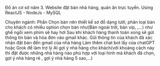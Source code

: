 Đồ án cơ sở năm 3. Website đặt bàn nhà hàng, quán ăn trực tuyến. Using ReactJS - NodeJs - MySQL

Chuyên ngành: Phần Chọn bàn nên thiết kế sơ đồ dạng lưới, phân loại bàn cho khách có nhiều option chọn bàn như(Bàn ngoài trời, bàn vip, ,...) như ghế ngồi xem phim sẽ hay hơi
Sau khi khách hàng thanh toán xong sẽ gửi thông tin bàn và hóa đơn vào gmail khác. Gửi thông tin của khách đã xác nhận đặt bàn đến gmail của nhà hàng
Làm thêm chat bot lấy của chatGPT hoặc Grok để làm trợ lý AI gợi ý nhà hàng cho khách(với khoảng cách này thì đặt được những nhà hàng nào phù hợp với loại hình mà khách đã chọn, gợi ý nhà hàng rẻ , gợi ý nhà hàng 5 sao,...)
